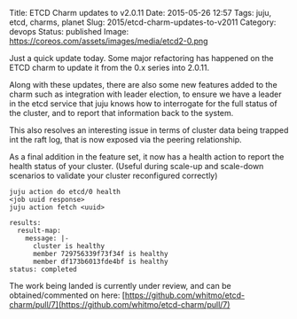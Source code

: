 Title: ETCD Charm updates to v2.0.11
Date: 2015-05-26 12:57
Tags: juju, etcd, charms, planet
Slug: 2015/etcd-charm-updates-to-v2011
Category: devops
Status: published
Image: https://coreos.com/assets/images/media/etcd2-0.png

Just a quick update today. Some major refactoring has happened on the ETCD charm
to update it from the 0.x series into 2.0.11.

Along with these updates, there are also some new features added to the charm
such as integration with leader election, to ensure we have a leader in the
etcd service that juju knows how to interrogate for the full status of the
cluster, and to report that information back to the system.

This also resolves an interesting issue in terms of cluster data being trapped
int the raft log, that is now exposed via the peering relationship.

As a final addition in the feature set, it now has a health action to report the
health status of your cluster. (Useful during scale-up and scale-down scenarios
to validate your cluster reconfigured correctly)

    juju action do etcd/0 health
    <job uuid response>
    juju action fetch <uuid>

    results:
      result-map:
        message: |-
          cluster is healthy
          member 729756339f73f34f is healthy
          member df173b6013fde4bf is healthy
    status: completed

The work being landed is currently under review, and can be obtained/commented
on here: [https://github.com/whitmo/etcd-charm/pull/7](https://github.com/whitmo/etcd-charm/pull/7)
